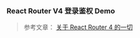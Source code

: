 ### React Router V4 登录鉴权 Demo

> 参考文章：
> [关于 React Router 4 的一切](https://juejin.im/post/5995a2506fb9a0249975a1a4)
